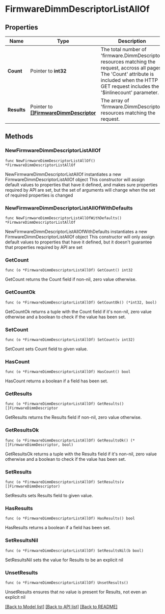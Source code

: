 # FirmwareDimmDescriptorListAllOf

## Properties

Name | Type | Description | Notes
------------ | ------------- | ------------- | -------------
**Count** | Pointer to **int32** | The total number of &#39;firmware.DimmDescriptor&#39; resources matching the request, accross all pages. The &#39;Count&#39; attribute is included when the HTTP GET request includes the &#39;$inlinecount&#39; parameter. | [optional] 
**Results** | Pointer to [**[]FirmwareDimmDescriptor**](FirmwareDimmDescriptor.md) | The array of &#39;firmware.DimmDescriptor&#39; resources matching the request. | [optional] 

## Methods

### NewFirmwareDimmDescriptorListAllOf

`func NewFirmwareDimmDescriptorListAllOf() *FirmwareDimmDescriptorListAllOf`

NewFirmwareDimmDescriptorListAllOf instantiates a new FirmwareDimmDescriptorListAllOf object
This constructor will assign default values to properties that have it defined,
and makes sure properties required by API are set, but the set of arguments
will change when the set of required properties is changed

### NewFirmwareDimmDescriptorListAllOfWithDefaults

`func NewFirmwareDimmDescriptorListAllOfWithDefaults() *FirmwareDimmDescriptorListAllOf`

NewFirmwareDimmDescriptorListAllOfWithDefaults instantiates a new FirmwareDimmDescriptorListAllOf object
This constructor will only assign default values to properties that have it defined,
but it doesn't guarantee that properties required by API are set

### GetCount

`func (o *FirmwareDimmDescriptorListAllOf) GetCount() int32`

GetCount returns the Count field if non-nil, zero value otherwise.

### GetCountOk

`func (o *FirmwareDimmDescriptorListAllOf) GetCountOk() (*int32, bool)`

GetCountOk returns a tuple with the Count field if it's non-nil, zero value otherwise
and a boolean to check if the value has been set.

### SetCount

`func (o *FirmwareDimmDescriptorListAllOf) SetCount(v int32)`

SetCount sets Count field to given value.

### HasCount

`func (o *FirmwareDimmDescriptorListAllOf) HasCount() bool`

HasCount returns a boolean if a field has been set.

### GetResults

`func (o *FirmwareDimmDescriptorListAllOf) GetResults() []FirmwareDimmDescriptor`

GetResults returns the Results field if non-nil, zero value otherwise.

### GetResultsOk

`func (o *FirmwareDimmDescriptorListAllOf) GetResultsOk() (*[]FirmwareDimmDescriptor, bool)`

GetResultsOk returns a tuple with the Results field if it's non-nil, zero value otherwise
and a boolean to check if the value has been set.

### SetResults

`func (o *FirmwareDimmDescriptorListAllOf) SetResults(v []FirmwareDimmDescriptor)`

SetResults sets Results field to given value.

### HasResults

`func (o *FirmwareDimmDescriptorListAllOf) HasResults() bool`

HasResults returns a boolean if a field has been set.

### SetResultsNil

`func (o *FirmwareDimmDescriptorListAllOf) SetResultsNil(b bool)`

 SetResultsNil sets the value for Results to be an explicit nil

### UnsetResults
`func (o *FirmwareDimmDescriptorListAllOf) UnsetResults()`

UnsetResults ensures that no value is present for Results, not even an explicit nil

[[Back to Model list]](../README.md#documentation-for-models) [[Back to API list]](../README.md#documentation-for-api-endpoints) [[Back to README]](../README.md)



